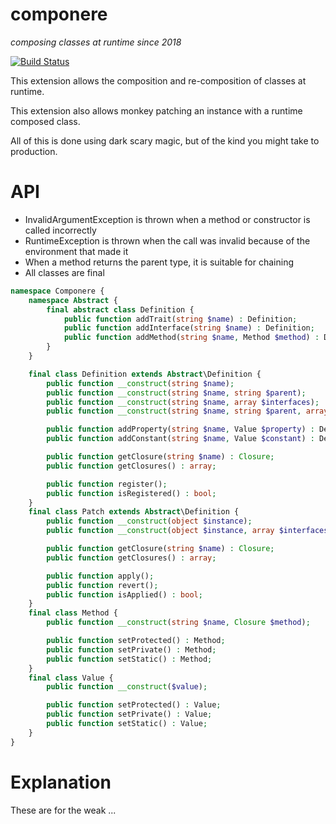componere
=========
*composing classes at runtime since 2018*

[![Build Status](https://travis-ci.org/krakjoe/componere.svg?branch=master)](https://travis-ci.org/krakjoe/componere)

This extension allows the composition and re-composition of classes at runtime.

This extension also allows monkey patching an instance with a runtime composed class.

All of this is done using dark scary magic, but of the kind you might take to production.

API
===

  * InvalidArgumentException is thrown when a method or constructor is called incorrectly
  * RuntimeException is thrown when the call was invalid because of the environment that made it
  * When a method returns the parent type, it is suitable for chaining
  * All classes are final

```php
namespace Componere {
	namespace Abstract {
		final abstract class Definition {
			public function addTrait(string $name) : Definition;
			public function addInterface(string $name) : Definition;
			public function addMethod(string $name, Method $method) : Definition;
		}
	}

	final class Definition extends Abstract\Definition {
		public function __construct(string $name);
		public function __construct(string $name, string $parent);
		public function __construct(string $name, array $interfaces);
		public function __construct(string $name, string $parent, array $interfaces);

		public function addProperty(string $name, Value $property) : Definition;
		public function addConstant(string $name, Value $constant) : Definition; 

		public function getClosure(string $name) : Closure;
		public function getClosures() : array;

		public function register();
		public function isRegistered() : bool;
	}
	final class Patch extends Abstract\Definition {
		public function __construct(object $instance);
		public function __construct(object $instance, array $interfaces);

		public function getClosure(string $name) : Closure;
		public function getClosures() : array;

		public function apply();
		public function revert();
		public function isApplied() : bool;
	}
	final class Method {
		public function __construct(string $name, Closure $method);

		public function setProtected() : Method;
		public function setPrivate() : Method;
		public function setStatic() : Method;
	}
	final class Value {
		public function __construct($value);

		public function setProtected() : Value;
		public function setPrivate() : Value;
		public function setStatic() : Value;
	}
}
```

Explanation
===========

These are for the weak ...
